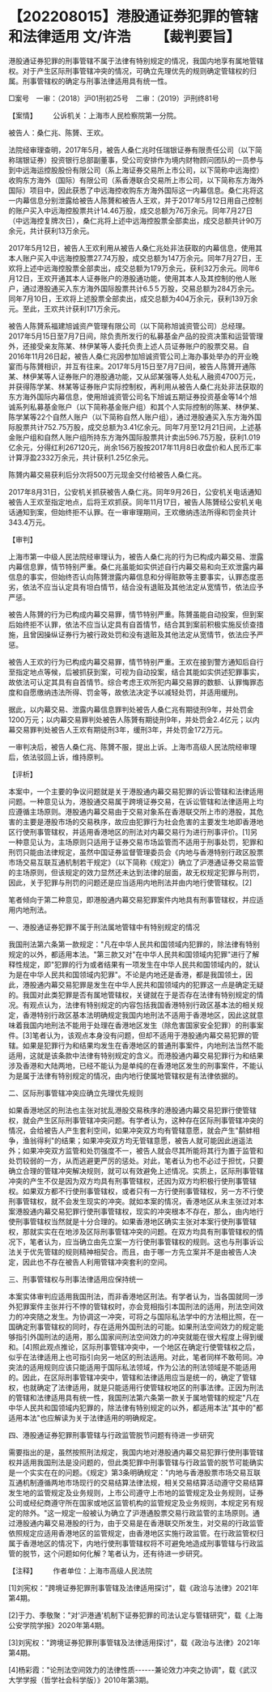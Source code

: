 # 【202208015】港股通证券犯罪的管辖和法律适用 文/许浩 　　【裁判要旨】

港股通证券犯罪的刑事管辖不属于法律有特别规定的情况，我国内地享有属地管辖权。对于产生区际刑事管辖冲突的情况，可确立先理优先的规则确定管辖权的归属。刑事管辖权的确定与刑事法律适用具有统一性。

□案号　一审：（2018）沪01刑初25号　二审：（2019）沪刑终81号

【案情】 　　公诉机关：上海市人民检察院第一分院。

被告人：桑仁兆、陈贇、王欢。

法院经审理查明，2017年5月，被告人桑仁兆时任瑞银证券有限责任公司（以下简称瑞银证券）投资银行总部副董事，受公司安排作为境内财物顾问团队的一员参与到中远海运控股股份有限公司（系上海证券交易所上市公司，以下简称中远海控）收购东方海外（国际）有限公司（系香港联合交易所上市公司，以下简称东方海外国际）项目中，因此获悉了中远海控收购东方海外国际这一内幕信息。桑仁兆将这一内幕信息分别泄露给被告人陈贇和被告人王欢，并于2017年5月12日用自己控制的账户买入中远海控股票共计14.46万股，成交总额为76万余元。同年7月27日（中远海控复牌次日），桑仁兆将上述中远海控股票全部卖出，成交总额共计90万余元，共计获利13万余元。

2017年5月12日，被告人王欢利用从被告人桑仁兆处非法获取的内幕信息，使用其本人账户买入中远海控股票27.74万股，成交总额为147万余元。同年7月27日，王欢将上述中远海控股票全部卖出，成交总额为179万余元，获利32万余元。同年6月12日，王欢开通其本人证券账户的港股通功能，使用其本人及其控制的他人账户，通过港股通买入东方海外国际股票共计6.5５万股，交易总额为284万余元。同年7月10日，王欢将上述股票全部卖出，成交总额为404万余元，获利139万余元。至此，王欢共计获利171万余元。

被告人陈贇系福建旭诚资产管理有限公司（以下简称旭诚资管公司）总经理。2017年5月15日至7月7日间，除负责所发行的私募基金产品的投资决策和运营管理外，还接受亲友陈某、林伊某等人委托负责上述人员证券账户的股票交易。自2016年11月26日起，被告人桑仁兆因参加旭诚资管公司上海办事处举办的开业晚宴而与陈贇相识，并互有往来。2017年5月15日至7月7日间，被告人陈贇开通陈某、林伊某等人证券账户的港股通功能，又从邱某强等人处私人融资4700万元，并获得陈学某、林某等证券账户实际控制权，再利用从被告人桑仁兆处非法获取的东方海外国际内幕信息，使用旭诚资管公司名下旭诚五期证券投资基金等14个旭诚系列私募基金账户（以下简称基金账户组）和其个人实际控制的陈某、林伊某、陈学某等22个自然人账户（以下简称自然人账户组），通过港股通买入东方海外国际股票共计752.75万股，成交总额为3.41亿余元。同年7月至12月21日间，上述基金账户组和自然人账户组所持东方海外国际股票共计卖出596.75万股，获利1.019亿余元，分得红利267120元，尚余156万股按2017年11月8日收盘价和人民币汇率计算浮盈2332万余元，共计获利1.25亿余元。

陈贇内幕交易获利后分次将500万元现金交付给被告人桑仁兆。

2017年8月31日，公安机关抓获被告人桑仁兆。同年9月26日，公安机关电话通知被告人王欢至指定地点，后将王欢抓获。同年11月17日，被告人陈贇经公安机关电话通知到案，但始终拒不认罪。在一审审理期间，王欢缴纳违法所得和罚金共计343.4万元。

【审判】

上海市第一中级人民法院经审理认为，被告人桑仁兆的行为已构成内幕交易、泄露内幕信息罪，情节特别严重。桑仁兆虽能如实供述自行内幕交易和向王欢泄露内幕信息的事实，但始终否认向陈贇泄露内幕信息和分得赃款等主要事实，认罪态度恶劣，依法不应当认定具有坦白情节，结合没有退赃及其他法定从宽情节，依法应予严惩。

被告人陈贇的行为已构成内幕交易罪，情节特别严重。陈贇虽能自动投案，但到案后始终拒不认罪，依法不应当认定具有自首情节，结合其到案前积极实施反侦查措施，且曾因操纵证券行为被行政处罚和没有退赃及其他法定从宽情节，依法应予严惩。

被告人王欢的行为已构成内幕交易罪，情节特别严重。王欢在接到警方通知后自行至指定地点等候，后被抓获到案，可视为自动投案，结合其能如实供述犯罪事实，故依法可认定其具有自首情节。综合考虑王欢所犯内幕交易罪的数额、认罪悔罪态度和自愿缴纳违法所得、罚金等，故依法决定予以减轻处罚，并适用缓刑。

据此，以内幕交易、泄露内幕信息罪判处被告人桑仁兆有期徒刑9年，并处罚金1200万元；以内幕交易罪判处被告人陈贇有期徒刑9年，并处罚金2.4亿元；以内幕交易罪判处被告人王欢有期徒刑3年，缓刑3年，并处罚金172万元。

一审判决后，被告人桑仁兆、陈贇不服，提出上诉。上海市高级人民法院经审理后，依法驳回上诉，维持原判。

【评析】

本案中，一个主要的争议问题就是关于港股通内幕交易犯罪的诉讼管辖和法律适用问题。一种意见认为，港股通交易属于跨境证券交易，在诉讼管辖和法律适用上均应遵循主场原则。港股通内幕交易由于交易对象系在香港联交所上市的港股，其危害的主要是港股市场的交易秩序，故应由犯罪行为社会危害的主要发生地即香港地区行使刑事管辖权，并适用香港地区的刑法对内幕交易行为进行刑事评价。\[1\]另一种意见认为，主场原则只适用于证券交易市场监管而不适用于刑事处罚，犯罪和刑罚只能由法律规定，虽然中国证券监督管理委员会《内地与香港特别行政区股票市场交易互联互通机制若干规定》（以下简称《规定》）确立了沪港通证券交易监管的主场原则，但该规定的效力显然还未达到法律的层面，故无权规定犯罪与刑罚，因此，关于犯罪与刑罚的问题还是应当适用内地刑法并由内地行使管辖权。\[2\]

笔者倾向于第二种意见，即港股通内幕交易犯罪案件内地具有刑事管辖权，并应适用内地刑法。

一、港股通证券犯罪不属于刑法属地管辖中有特别规定的情况

我国刑法第六条第一款规定："凡在中华人民共和国领域内犯罪的，除法律有特别规定的以外，都适用本法。"第三款又对"在中华人民共和国领域内犯罪"进行了解释性规定，即"犯罪的行为或者结果有一项发生在中华人民共和国领域内的，就认为是在中华人民共和国领域内犯罪"。不论是内地还是香港，都是我国领土，因此，港股通内幕交易犯罪是发生在中华人民共和国领域内的犯罪这一点是确定无疑的。我国对此类犯罪是否有属地管辖权，关键就在于是否存在法律有特别规定的情况。有观点认为，法律有特别规定的内容包括我国香港特别行政区基本法的相关规定，香港特别行政区基本法明确规定我国内地刑法不适用于香港地区，因此这就意味着我国内地刑法不能用于处理在香港地区发生（除危害国家安全犯罪）的刑事案件。\[3\]笔者认为，该观点本身没有问题，但却不适用于港股通内幕交易犯罪的管辖。如果是犯罪行为和结果均发生在香港地区的普通刑事案件，内地刑法当然不能适用，这就是该条款中法律有特别规定的含义。而港股通内幕交易犯罪行为和结果涉及香港和大陆两地，已经不能认为是单纯的在香港地区发生的刑事案件，不能认为是属于法律有特别规定的情况，由内地行使属地管辖权是有法律依据的。

二、区际刑事管辖冲突应确立先理优先规则

如果香港地区的刑法也主张对扰乱港股交易秩序的港股通内幕交易犯罪行使管辖权，就会产生区际刑事管辖冲突问题。有学者认为，这种存在区际刑事管辖冲突的情况，会给被告人产生套利空间，如果冲突双方均有管辖意愿，就会产生"鹬蚌相争，渔翁得利"的结果；如果冲突双方均无管辖意愿，被告人就可能因此逍遥法外；如果冲突双方监管和处罚强度不一，被告人就会尽其所能将其行为置于监管和处罚较弱的一方，从而逃避更严厉的惩处。对此，笔者认为也不必过于担忧，只要确立合理的管辖冲突解决规则，就可以有效避免上述情况。实质上，区际刑事管辖冲突的产生不仅是因为双方均具有刑事管辖权，还因为双方均积极行使刑事管辖权。如果双方都不行使刑事管辖权，或者只有一方行使刑事管辖权，另一方不行使刑事管辖权，就不会发生现实的冲突。就如本案的情况，香港地区从未主张过对本案港股通内幕交易犯罪行使刑事管辖权，现实的冲突根本不存在，那么，由内地行使刑事管辖权当然就是十分合理的。如果香港地区确实主张对本案行使刑事管辖权，那就实实在在地涉及区际刑事管辖冲突的问题。在双方均具有刑事管辖权的情况下，笔者认为，应当确立由先立案一方行使刑事管辖权的规则。这也与刑事诉讼法关于优先管辖的规则精神相契合。而且，由于哪一方先立案并不是由被告人决定，因此也不存在被告人利用管辖冲突套利的空间。

三、刑事管辖权与刑事法律适用应保持统一

本案实体审判应适用我国刑法，而非香港地区刑法。有学者认为，当各国就同一涉外犯罪案件主张并行不悖的管辖权时，亦会竞相指引本国刑法的适用，刑法空间效力的冲突随之发生。为协调这一冲突，可将之与国际私法学中的方法相比照，在一国确定刑事管辖权的同时，存在适用外国刑法的可能。如果刑法空间效力的规定能够指引外国刑法的适用，那么国家间刑法空间效力的冲突就能在很大程度上得到缓和。\[4\]照此观点推论，区际刑事管辖冲突中，一个地区在确定行使管辖权之后，似乎在法律适用上也可指引向另一地区的刑法适用。对此，笔者同样不敢苟同。冲突法的适用规则应该只能适用于国际私法领域，作为公法的刑法领域是不能适用的。因此，在区际刑事管辖冲突中，管辖和法律适用应当是统一的，确定了管辖权，也就确定了法律适用，就是只能适用行使管辖权地区的刑事法律。正因为刑法的管辖和法律适用具有统一性，我国刑法第六条第一款关于属地管辖的规定"凡在中华人民共和国领域内犯罪的，除法律有特别规定的以外，都适用本法"其中的"都适用本法"也应解读为关于法律适用的明确规定。

四、港股通证券犯罪刑事管辖与行政监管脱节问题有待进一步研究

需要指出的是，虽然按照刑法规定，我国内地对港股通内幕交易犯罪行使刑事管辖权并适用我国刑法是没问题的，但此类犯罪中刑事管辖与行政监管的脱节可能确实是一个实实在在的问题。《规定》第3条明确规定："内地与香港股票市场交易互联互通机制遵循两地市场现行的交易结算法律法规，相关交易结算活动遵守交易结算发生地的监管规定及业务规则，上市公司遵守上市地的监管规定及业务规则，证券公司或经纪商遵守所在国家或地区监管机构的监管规定及业务规则，本规定另有规定的除外。"这一规定一般被认为确立了沪港通股票交易行政监管的主场原则。通过港股通内幕交易港股的行为，由于交易是在香港联交所发生，对交易的行政监管依照规定应适用香港地区的监管规定，由香港地区实施行政监管。在行政监管权归属于香港地区的情况下，内地行使刑事管辖权将不可避免地造成刑事管辖与行政监管的脱节，这个问题如何化解？笔者认为，还有待进一步研究。

【注释】 　　作者单位：上海市高级人民法院

\[1\]刘宪权："跨境证券犯罪刑事管辖及法律适用探讨"，载《政洽与法律》2021年第4期。

\[2\]于力、季敬聚："对'沪港通'机制下证券犯罪的司法认定与管辖研究"，载《上海公安学院学报》2020年第4期。

\[3\]刘宪权："跨境证券犯罪刑事管辖及法律适用探讨"，载《政治与法律》2021年第4期。

\[4\]杨彩霞："论刑法空间效力的法律性质------兼论效力冲突之协调"，载《武汉大学学报（哲学社会科学版）》2010年第3期。
